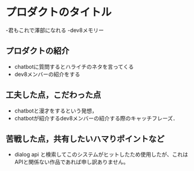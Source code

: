 # プロダクトのタイトル
-君もこれで澤部になれる
-dev8メモリー

## プロダクトの紹介
- chatbotに質問するとハライチのネタを言ってくる
- dev8メンバーの紹介をする
## 工夫した点，こだわった点
- chatbotと漫才をするという発想，
- chatbotが紹介するdev8メンバーの紹介する際のキャッチフレーズ．
## 苦戦した点，共有したいハマりポイントなど
- dialog api と検索してこのシステムがヒットしたため使用したが、これはAPIと関係ない作品であれば申し訳ありません。
